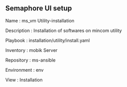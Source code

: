 

## Semaphore UI setup

Name         : ms_vm Utility-installation

Description  : Installation of softwares on mincom utility

Playbook     : installation/utility/install.yaml

Inventory    : mobik Server

Repository   : ms-ansible

Environment  : env

View         : Installation